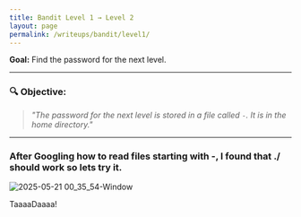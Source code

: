 ```yaml
---
title: Bandit Level 1 → Level 2
layout: page
permalink: /writeups/bandit/level1/
---
```


**Goal:** Find the password for the next level.

---

### 🔍 Objective:
> *"The password for the next level is stored in a file called `-`. It is in the home directory."*

---

### After Googling how to read files starting with -, I found that ./ should work so lets try it.

![2025-05-21 00_35_54-Window](https://github.com/user-attachments/assets/302b0fc9-a6cc-4b45-985e-d50efb8c994f)

TaaaaDaaaa! 

